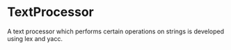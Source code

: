 # TextProcessor
A text processor which performs certain operations on strings is developed using lex and yacc.
